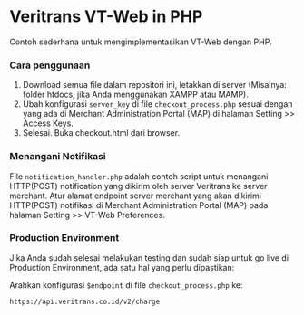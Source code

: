 Veritrans VT-Web in PHP
===========================

Contoh sederhana untuk mengimplementasikan VT-Web dengan PHP.

### Cara penggunaan
1. Download semua file dalam repositori ini, letakkan di server (Misalnya: folder htdocs, jika Anda menggunakan XAMPP atau MAMP).
2. Ubah konfigurasi `server_key` di file `checkout_process.php` sesuai dengan yang ada di Merchant Administration Portal (MAP) di halaman Setting >> Access Keys.
3. Selesai. Buka checkout.html dari browser.


### Menangani Notifikasi
File `notification_handler.php` adalah contoh script untuk menangani HTTP(POST) notification yang dikirim oleh server Veritrans ke server merchant. Atur alamat endpoint server merchant yang akan dikirimi HTTP(POST) notifikasi di Merchant Administration Portal (MAP) pada halaman Setting >> VT-Web Preferences.


### Production Environment
Jika Anda sudah selesai melakukan testing dan sudah siap untuk go live di Production Environment, ada satu hal yang perlu dipastikan:

Arahkan konfigurasi `$endpoint` di file `checkout_process.php` ke: 

  ```
  https://api.veritrans.co.id/v2/charge
  ```